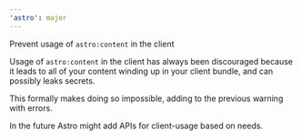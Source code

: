 ```yaml
---
'astro': major
---
```


Prevent usage of `astro:content` in the client

Usage of `astro:content` in the client has always been discouraged because it leads to all of your content winding up in your client bundle, and can possibly leaks secrets.

This formally makes doing so impossible, adding to the previous warning with errors.

In the future Astro might add APIs for client-usage based on needs.
